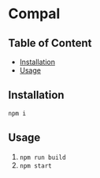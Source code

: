 # Compal

## Table of Content

-   [Installation](#installation)
-   [Usage](#usage)

## Installation

`npm i`

## Usage

1. `npm run build`
2. `npm start`
